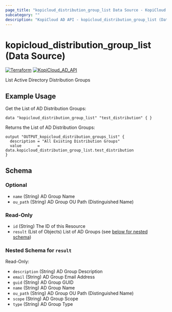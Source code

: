 ```yaml
---
page_title: "kopicloud_distribution_group_list Data Source - KopiCloud AD Provider"
subcategory: ""
description: "KopiCloud AD API - kopicloud_distribution_group_list (Data Source)"
---
```


# kopicloud_distribution_group_list (Data Source)
[![Terraform](https://img.shields.io/badge/terraform-v1.3+-blue.svg)](https://www.terraform.io/downloads.html) 
[![KopiCloud_AD_API](https://img.shields.io/badge/kopiCloud_ad-v1.0+-blueviolet.svg)](https://www.kopicloud-ad-api.com)

List Active Directory Distribution Groups

## Example Usage

Get the List of AD Distribution Groups:
```
data "kopicloud_distribution_group_list" "test_distribution" { }
```

Returns the List of AD Distribution Groups:
```
output "OUTPUT_kopicloud_distribution_groups_list" {
  description = "All Existing Distribution Groups"
  value       = data.kopicloud_distribution_group_list.test_distribution
}
```

## Schema

### Optional

- `name` (String) AD Group Name
- `ou_path` (String) AD Group OU Path (Distinguished Name)

### Read-Only

- `id` (String) The ID of this Resource
- `result` (List of Objects) List of AD Groups (see [below for nested schema](#nestedatt--result))

<a id="nestedatt--result"></a>
### Nested Schema for `result`

Read-Only:

- `description` (String) AD Group Description
- `email` (String) AD Group Email Address
- `guid` (String) AD Group GUID
- `name` (String) AD Group Name
- `ou_path` (String) AD Group OU Path (Distinguished Name)
- `scope` (String) AD Group Scope
- `type` (String) AD Group Type 
